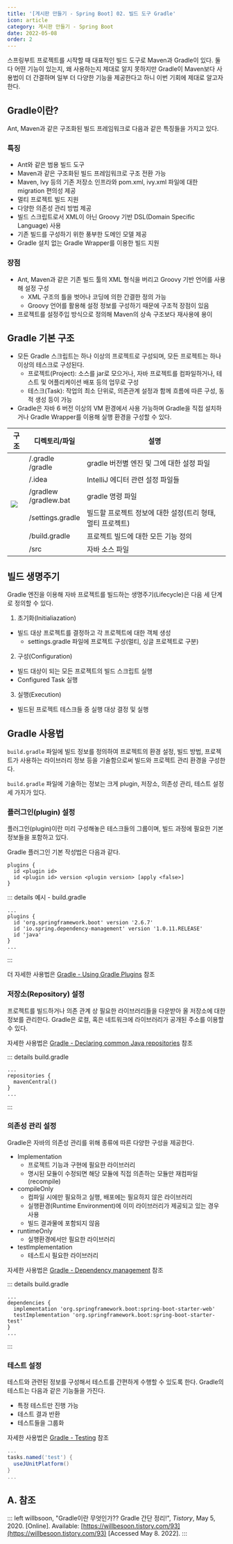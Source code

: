 ```yaml
---
title: '[게시판 만들기 - Spring Boot] 02. 빌드 도구 Gradle'
icon: article
category: 게시판 만들기 - Spring Boot
date: 2022-05-08
order: 2
---
```


스프링부트 프로젝트를 시작할 때 대표적인 빌드 도구로 Maven과 Gradle이 있다. 둘 다 어떤 기능이 있는지, 왜 사용하는지 제대로 알지 못하지만 Gradle이 Maven보다 사용법이 더 간결하며 일부 더 다양한 기능을 제공한다고 하니 이번 기회에 제대로 알고자 한다.

## Gradle이란?
Ant, Maven과 같은 구조화된 빌드 프레임워크로 다음과 같은 특징들을 가지고 있다.

### 특징
- Ant와 같은 범용 빌드 도구
- Maven과 같은 구조화된 빌드 프레임워크로 구조 전환 가능
- Maven, Ivy 등의 기존 저장소 인프라와 pom.xml, ivy.xml 파일에 대한 migration 편의성 제공
- 멀티 프로젝트 빌드 지원
- 다양한 의존성 관리 방법 제공
- 빌드 스크립트로서 XML이 아닌 Groovy 기반 DSL(Domain Specific Language) 사용
- 기존 빌드를 구성하기 위한 풍부한 도메인 모델 제공
- Gradle 설치 없는 Gradle Wrapper를 이용한 빌드 지원

### 장점
- Ant, Maven과 같은 기존 빌드 툴의 XML 형식을 버리고 Groovy 기반 언어를 사용해 설정 구성
  - XML 구조의 틀을 벗어나 코딩에 의한 간결한 정의 가능
  - Groovy 언어를 활용해 설정 정보를 구성하기 때문에 구조적 장점이 있음
- 프로젝트를 설정주입 방식으로 정의해 Maven의 상속 구조보다 재사용에 용이

## Gradle 기본 구조
- 모든 Gradle 스크립트는 하나 이상의 프로젝트로 구성되며, 모든 프로젝트는 하나 이상의 테스크로 구성된다.
  - 프로젝트(Project): 소스를 jar로 모으거나, 자바 프로젝트를 컴파일하거나, 테스트 및 어플리케이션 배포 등의 업무로 구성
  - 테스크(Task): 작업의 최소 단위로, 의존관계 설정과 함께 흐름에 따른 구성, 동적 생성 등이 가능
- Gradle은 자바 6 버전 이상의 VM 환경에서 사용 가능하며 Gradle을 직접 설치하거나 Gradle Wrapper를 이용해 실행 환경을 구성할 수 있다.

<table class="table-align-center">
<thead>
  <tr>
    <th>구조</th>
    <th>디렉토리/파일</th>
    <th>설명</th>
  </tr>
</thead>
<tbody>
  <tr>
    <td rowspan=7><img src="https://drive.google.com/uc?export=view&id=1QhMVsrOMTuUTh4dX9hfQ5lrmoMG-ISeL"></td>
    <td>/.gradle<br>/gradle</td>
    <td>gradle 버전별 엔진 및 그에 대한 설정 파일</td>
  </tr>
  <tr>
    <td>/.idea</td>
    <td>IntelliJ 에디터 관련 설정 파일들</td>
  </tr>
  <tr>
    <td>/gradlew<br>/gradlew.bat</td>
    <td>gradle 명령 파일</td>
  </tr>
  <tr>
    <td>/settings.gradle</td>
    <td>빌드할 프로젝트 정보에 대한 설정(트리 형태, 멀티 프로젝트)</td>
  </tr>
  <tr>
    <td>/build.gradle</td>
    <td>프로젝트 빌드에 대한 모든 기능 정의</td>
  </tr>
  <tr>
    <td>/src</td>
    <td>자바 소스 파일</td>
  </tr>
</tbody>
</table>

## 빌드 생명주기
Gradle 엔진을 이용해 자바 프로젝트를 빌드하는 생명주기(Lifecycle)은 다음 세 단계로 정의할 수 있다.

1. 초기화(Initialiazation)
  - 빌드 대상 프로젝트를 결정하고 각 프로젝트에 대한 객체 생성
    - settings.gradle 파일에 프로젝트 구성(멀티, 싱글 프로젝트로 구분)
2. 구성(Configuration)
  - 빌드 대상이 되는 모든 프로젝트의 빌드 스크립트 실행
  - Configured Task 실행
3. 실행(Execution)
  - 빌드된 프로젝트 테스크들 중 실행 대상 결정 및 실행

## Gradle 사용법
`build.gradle` 파일에 빌드 정보를 정의하여 프로젝트의 환경 설정, 빌드 방법, 프로젝트가 사용하는 라이브러리 정보 등을 기술함으로써 빌드와 프로젝트 관리 환경을 구성한다.

`build.gradle` 파일에 기술하는 정보는 크게 plugin, 저장소, 의존성 관리, 테스트 설정 세 가지가 있다.

### 플러그인(plugin) 설정
플러그인(plugin)이란 미리 구성해놓은 테스크들의 그룹이며, 빌드 과정에 필요한 기본 정보들을 포함하고 있다.

Gradle 플러그인 기본 작성법은 다음과 같다.

```gradle:no-line-numbers
plugins {
  id <plugin id>
  id <plugin id> version <plugin version> [apply <false>]
}
```

::: details 예시 - build.gradle
```gradle:no-line-numbers
...
plugins {
  id 'org.springframework.boot' version '2.6.7'
  id 'io.spring.dependency-management' version '1.0.11.RELEASE'
  id 'java'
}
...
```
:::

더 자세한 사용법은 [Gradle - Using Gradle Plugins](https://docs.gradle.org/current/userguide/plugins.html) 참조

### 저장소(Repository) 설정
프로젝트를 빌드하거나 의존 관계 상 필요한 라이브러리들을 다운받아 올 저장소에 대한 정보를 관리한다. Gradle은 로컬, 혹은 네트워크에 라이브러리가 공개된 주소를 이용할 수 있다.

자세한 사용법은 [Gradle - Declaring common Java repositories](https://docs.gradle.org/current/userguide/dependency_management_for_java_projects.html#sec:repositories_java_tutorial) 참조

::: details build.gradle
```gradle:no-line-numbers
...
repositories {
  mavenCentral()
}
...
```
:::

### 의존성 관리 설정
Gradle은 자바의 의존성 관리를 위해 종류에 따른 다양한 구성을 제공한다.
- Implementation
  - 프로젝트 기능과 구현에 필요한 라이브러리
  - 명시된 모듈이 수정되면 해당 모듈에 직접 의존하는 모듈만 재컴파일(recompile)
- compileOnly
  - 컴파일 시에만 필요하고 실행, 배포에는 필요하지 않은 라이브러리
  - 실행환경(Runtime Environment)에 이미 라이브러리가 제공되고 있는 경우 사용
  - 빌드 결과물에 포함되지 않음
- runtimeOnly
  - 실행환경에서만 필요한 라이브러리
- testImplementation
  - 테스트시 필요한 라이브러리

자세한 사용법은 [Gradle - Dependency management](https://docs.gradle.org/current/userguide/java_plugin.html#sec:java_plugin_and_dependency_management) 참조

::: details build.gradle
```gradle:no-line-numbers
...
dependencies {
  implementation 'org.springframework.boot:spring-boot-starter-web'
  testImplementation 'org.springframework.boot:spring-boot-starter-test'
}
...
```
:::

### 테스트 설정
테스트와 관련된 정보를 구성해서 테스트를 간편하게 수행할 수 있도록 한다. Gradle의 테스트는 다음과 같은 기능들을 가진다.

- 특정 테스트만 진행 가능
- 테스트 결과 반환
- 테스트들을 그룹화

자세한 사용법은 [Gradle - Testing](https://docs.gradle.org/current/userguide/java_testing.html) 참조

```txt/build.gradle
...
tasks.named('test') {
  useJUnitPlatform()
}
...
```

## A. 참조
::: left
willbsoon, "Gradle이란 무엇인가??  Gradle 간단 정리!", *Tistory*, May 5, 2020. [Online]. Available: [https://willbesoon.tistory.com/93](https://willbesoon.tistory.com/93) [Accessed May 8. 2022].
:::

<script setup lang="ts">
import DetailsOpen from "@DetailsOpen";
</script>

<DetailsOpen/>
